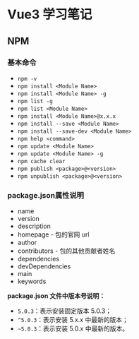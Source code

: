 # Vue3 学习笔记

## NPM

### 基本命令

- `npm -v`
- `npm install <Module Name>`
- `npm install <Module Name> -g`
- `npm list -g`
- `npm list <Module Name>`
- `npm install <Module Name>@x.x.x`
- `npm install --save <Module Name>`
- `npm install --save-dev <Module Name>`
- `npm help <command>`
- `npm update <Module Name>`
- `npm update <Module Name> -g`
- `npm cache clear`
- `npm publish <package>@<version>`
- `npm unpublish <package>@<version>`

### package.json属性说明

- name
- version
- description
- homepage - 包的官网 url
- author
- contributors - 包的其他贡献者姓名
- dependencies
- devDependencies
- main
- keywords

**package.json 文件中版本号说明：**

- `5.0.3`：表示安装固定版本 5.0.3；
- `^5.0.3`：表示安装 5.x.x 中最新的版本；
- `~5.0.3`：表示安装 5.0.x 中最新的版本。

